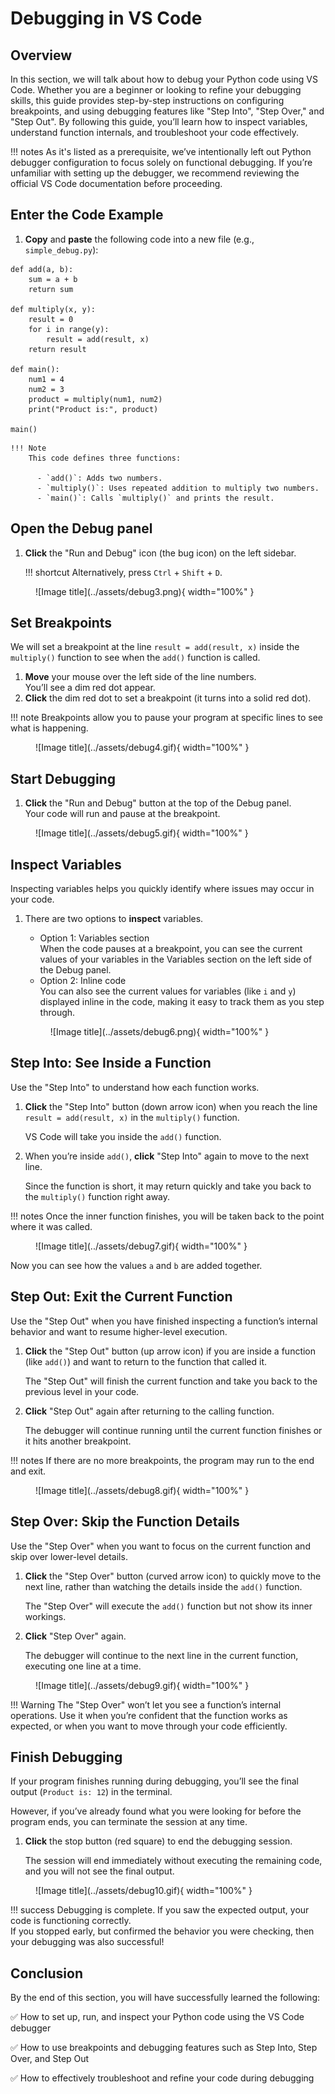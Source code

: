 # Debugging in VS Code

## Overview
In this section, we will talk about how to debug your Python code using VS Code. Whether you are a beginner or looking to refine your debugging skills, this guide provides step-by-step instructions on configuring breakpoints, and using debugging features like "Step Into", "Step Over," and "Step Out". By following this guide, you’ll learn how to inspect variables, understand function internals, and troubleshoot your code effectively.

!!! notes
    As it's listed as a prerequisite, we’ve intentionally left out Python debugger configuration to focus solely on functional debugging. If you’re unfamiliar with setting up the debugger, we recommend reviewing the official VS Code documentation before proceeding.



## Enter the Code Example

1. <span >**Copy**</span> and <span >**paste**</span> the following code into a new file (e.g., `simple_debug.py`):
``` { .py }
def add(a, b):
    sum = a + b
    return sum

def multiply(x, y):
    result = 0
    for i in range(y):
        result = add(result, x)
    return result

def main():
    num1 = 4
    num2 = 3
    product = multiply(num1, num2)
    print("Product is:", product)

main()
```

    !!! Note
        This code defines three functions:

          - `add()`: Adds two numbers.
          - `multiply()`: Uses repeated addition to multiply two numbers.
          - `main()`: Calls `multiply()` and prints the result.

## Open the Debug panel

1. <span >**Click**</span> the "Run and Debug" icon (the bug icon) on the left sidebar.

    !!! shortcut
        Alternatively, press `Ctrl` + `Shift` + `D`. 

<figure markdown="span">
  ![Image title](../assets/debug3.png){ width="100%" }
</figure>


## Set Breakpoints
We will set a breakpoint at the line `result = add(result, x)` inside the `multiply()` function to see when the `add()` function is called.

1. <span >**Move**</span> your mouse over the left side of the line numbers. <br>You’ll see a dim red dot appear. 
2. <span >**Click**</span> the dim red dot to set a breakpoint (it turns into a solid red dot).

!!! note
    Breakpoints allow you to pause your program at specific lines to see what is happening.


<figure markdown="span">
  ![Image title](../assets/debug4.gif){ width="100%" }
</figure>


## Start Debugging
1. <span >**Click**</span> the "Run and Debug" button at the top of the Debug panel. <br>Your code will run and pause at the breakpoint.

<figure markdown="span">
  ![Image title](../assets/debug5.gif){ width="100%" }
</figure>


## Inspect Variables

Inspecting variables helps you quickly identify where issues may occur in your code.

1. There are two options to <span >**inspect**</span> variables. 

    - Option 1: Variables section<br>When the code pauses at a breakpoint, you can see the current values of your variables in the Variables section on the left side of the Debug panel. 
    - Option 2: Inline code<br>You can also see the current values for variables (like `i` and `y`) displayed inline in the code, making it easy to track them as you step through.

    <figure markdown="span">
      ![Image title](../assets/debug6.png){ width="100%" }
    </figure>




## Step Into: See Inside a Function

Use the "Step Into" to understand how each function works.

1. <span >**Click**</span> the "Step Into" button (down arrow icon) when you reach the line `result = add(result, x)` in the `multiply()` function.

      VS Code will take you inside the `add()` function. 

2. When you’re inside `add()`, **click** "Step Into" again to move to the next line.

    Since the function is short, it may return quickly and take you back to the `multiply()` function right away.

!!! notes
     Once the inner function finishes, you will be taken back to the point where it was called.
<figure markdown="span">
  ![Image title](../assets/debug7.gif){ width="100%" }
</figure>

  Now you can see how the values `a` and `b` are added together.


## Step Out: Exit the Current Function

Use the "Step Out" when you have finished inspecting a function’s internal behavior and want to resume higher-level execution.

1.  <span >**Click**</span> the "Step Out" button (up arrow icon) if you are inside a function (like `add()`) and want to return to the function that called it. 

    The "Step Out" will finish the current function and take you back to the previous level in your code.

2. **Click** "Step Out" again after returning to the calling function.

    The debugger will continue running until the current function finishes or it hits another breakpoint.

!!! notes
    If there are no more breakpoints, the program may run to the end and exit.
<figure markdown="span">
  ![Image title](../assets/debug8.gif){ width="100%" }
</figure>


## Step Over: Skip the Function Details

Use the "Step Over" when you want to focus on the current function and skip over lower-level details.

1. <span >**Click**</span> the "Step Over" button (curved arrow icon) to quickly move to the next line,
rather than watching the details inside the `add()` function. 

    The "Step Over" will execute the `add()` function but not show its inner workings.

2. **Click** "Step Over" again.
    
    The debugger will continue to the next line in the current function, executing one line at a time.

<figure markdown="span">
  ![Image title](../assets/debug9.gif){ width="100%" }
</figure>


!!! Warning
      The "Step Over" won’t let you see a function’s internal operations. Use it when you’re confident that the function works as expected, or when you want to move through your code efficiently.


## Finish Debugging

If your program finishes running during debugging, you’ll see the final output (`Product is: 12`) in the terminal.

However, if you’ve already found what you were looking for before the program ends, you can terminate the session at any time.

1. <span >**Click**</span> the stop button (red square) to end the debugging session.

    The session will end immediately without executing the remaining code, and you will not see the final output.

<figure markdown="span">
  ![Image title](../assets/debug10.gif){ width="100%" }
</figure>


!!! success
    Debugging is complete. If you saw the expected output, your code is functioning correctly.  
    If you stopped early, but confirmed the behavior you were checking, then your debugging was also successful!

## Conclusion
By the end of this section, you will have successfully learned the following:

:white_check_mark:  How to set up, run, and inspect your Python code using the VS Code debugger 

:white_check_mark: How to use breakpoints and debugging features such as Step Into, Step Over, and Step Out

:white_check_mark: How to effectively troubleshoot and refine your code during debugging